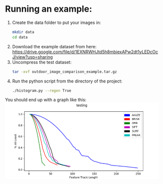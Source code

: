 # Running an example:

1. Create the data folder to put your images in:
    ``` bash
    mkdir data
    cd data
    ```
1. Download the example dataset from here: https://drive.google.com/file/d/1EXNRWHJtd5h8mbiexAPw2dt1yLEDcOcJ/view?usp=sharing
1. Uncompress the test dataset:
    ```bash
    tar -xvf outdoor_image_comparison_example.tar.gz
    ```
1. Run the python script from the directory of the project:
    ```bash
    ./histogram.py --regen True
    ```

You should end up with a graph like this:
![example graph](example_graph.png)
